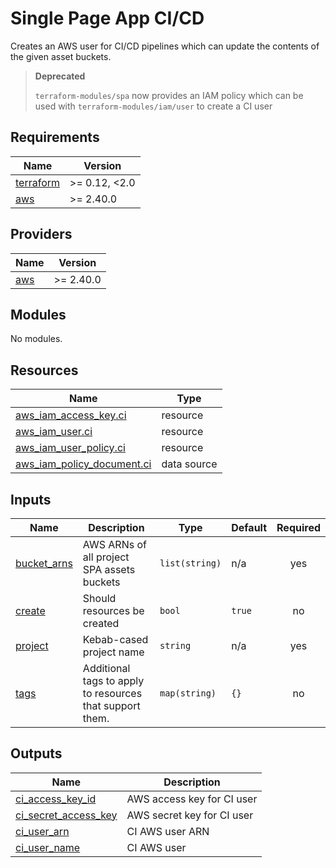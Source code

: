 # Single Page App CI/CD

Creates an AWS user for CI/CD pipelines which can update the contents of the given asset buckets.

> **Deprecated**
>
> `terraform-modules/spa` now provides an IAM policy which can be used with `terraform-modules/iam/user` to create a CI user

<!-- prettier-ignore-start -->
<!-- BEGIN_TF_DOCS -->
## Requirements

| Name | Version |
|------|---------|
| <a name="requirement_terraform"></a> [terraform](#requirement\_terraform) | >= 0.12, <2.0 |
| <a name="requirement_aws"></a> [aws](#requirement\_aws) | >= 2.40.0 |

## Providers

| Name | Version |
|------|---------|
| <a name="provider_aws"></a> [aws](#provider\_aws) | >= 2.40.0 |

## Modules

No modules.

## Resources

| Name | Type |
|------|------|
| [aws_iam_access_key.ci](https://registry.terraform.io/providers/hashicorp/aws/latest/docs/resources/iam_access_key) | resource |
| [aws_iam_user.ci](https://registry.terraform.io/providers/hashicorp/aws/latest/docs/resources/iam_user) | resource |
| [aws_iam_user_policy.ci](https://registry.terraform.io/providers/hashicorp/aws/latest/docs/resources/iam_user_policy) | resource |
| [aws_iam_policy_document.ci](https://registry.terraform.io/providers/hashicorp/aws/latest/docs/data-sources/iam_policy_document) | data source |

## Inputs

| Name | Description | Type | Default | Required |
|------|-------------|------|---------|:--------:|
| <a name="input_bucket_arns"></a> [bucket\_arns](#input\_bucket\_arns) | AWS ARNs of all project SPA assets buckets | `list(string)` | n/a | yes |
| <a name="input_create"></a> [create](#input\_create) | Should resources be created | `bool` | `true` | no |
| <a name="input_project"></a> [project](#input\_project) | Kebab-cased project name | `string` | n/a | yes |
| <a name="input_tags"></a> [tags](#input\_tags) | Additional tags to apply to resources that support them. | `map(string)` | `{}` | no |

## Outputs

| Name | Description |
|------|-------------|
| <a name="output_ci_access_key_id"></a> [ci\_access\_key\_id](#output\_ci\_access\_key\_id) | AWS access key for CI user |
| <a name="output_ci_secret_access_key"></a> [ci\_secret\_access\_key](#output\_ci\_secret\_access\_key) | AWS secret key for CI user |
| <a name="output_ci_user_arn"></a> [ci\_user\_arn](#output\_ci\_user\_arn) | CI AWS user ARN |
| <a name="output_ci_user_name"></a> [ci\_user\_name](#output\_ci\_user\_name) | CI AWS user |
<!-- END_TF_DOCS -->
<!-- prettier-ignore-end -->
